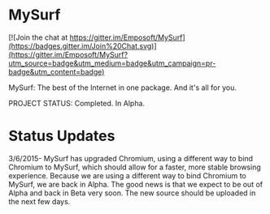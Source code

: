 MySurf
======

[![Join the chat at https://gitter.im/Emposoft/MySurf](https://badges.gitter.im/Join%20Chat.svg)](https://gitter.im/Emposoft/MySurf?utm_source=badge&utm_medium=badge&utm_campaign=pr-badge&utm_content=badge)

MySurf: The best of the Internet in one package. And it's all for you.

PROJECT STATUS: Completed. In Alpha.

Status Updates
=======
3/6/2015- MySurf has upgraded Chromium, using a different way to bind Chromium to MySurf, which should allow for a faster, more stable browsing experience. Because we are using a different way to bind Chromium to MySurf, we are back in Alpha. The good news is that we expect to be out of Alpha and back in Beta very soon. The new source should be uploaded in the next few days.

